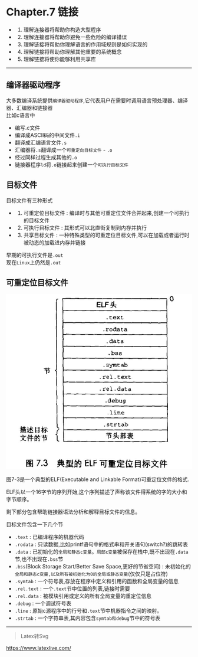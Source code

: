# Chapter.7 链接

- 1. 理解连接器将帮助你构造大型程序
- 2. 理解连接器将帮助你避免一些危险的编译错误
- 3. 理解链接将帮助你理解语言的作用域规则是如何实现的
- 4. 理解链接将帮助你理解其他重要的系统概念
- 5. 理解链接将使你能够利用共享库

--------------

## 编译器驱动程序

大多数编译系统提供`编译器驱动程序`,它代表用户在需要时调用语言预处理器、编译器、汇编器和链接器  
比如c语言中  
- 编写.c文件
- 编译成ASCII码的中间文件`.i`
- 翻译成汇编语言文件`.s`
- 汇编器将`.s`翻译成一个`可重定向目标文件` - `.o`
- 经过同样过程生成其他的`.o`
- 链接器程序`ld`将`.o`链接起来创建一个`可执行目标文件`


## 目标文件

目标文件有三种形式  
- 1. 可重定位目标文件 : 编译时与其他可重定位文件合并起来,创建一个可执行的目标文件
- 2. 可执行目标文件 : 其形式可以北直街复制到内存并执行
- 3. 共享目标文件 : 一种特殊类型的可重定位目标文件,可以在加载或者运行时被动态的加载进内存并链接

早期的可执行文件是`.out`  
现在`Linux`上仍然是`.out`

## 可重定位目标文件

![](s1.jpg)

图7-3是一个典型的ELF(Executable and Linkable Format)可重定位文件的格式.

ELF头以一个16字节的序列开始,这个序列描述了声称该文件得系统的字的大小和字节顺序。

剩下部分包含帮助链接器语法分析和解释目标文件的信息。

目标文件包含一下几个节  
- `.text` : 已编译程序的机器代码
- `.rodata` : 只读数据,比如printf语句中的格式串和开关语句(switch?)的跳转表
- `.data` : 已初始化的`全局和静态c变量`。`局部c变量`被保存在栈中,既不出现在`.data`节,也不出现在`.bss`节
- `.bss`(Block Storage Start/Better Save Space,更好的节省空间) : 未初始化的`全局和静态c变量,以及所有被初始化为0的全局或静态变量`(仅仅只是占位符)
- `.symtab` : 一个符号表,存放在程序中定义和引用的函数和全局变量的信息
- `.rel.text` : 一个`.text`节中位置的列表,链接时需要
- `.rel.data` : 被模块引用或定义的所有全局变量的重定位信息
- `.debug` : 一个调试符号表
- `.line` : 原始c源程序中的行号和`.text`节中机器指令之间的映射。
- `.strtab` : 一个字符串表,其内容包含`symtab和debug`节中的符号表


--------------


> Latex转Svg

https://www.latexlive.com/